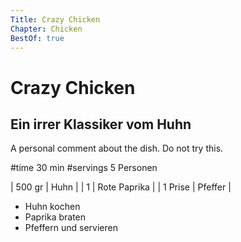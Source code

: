 ```yaml
---
Title: Crazy Chicken
Chapter: Chicken
BestOf: true
---
```


# Crazy Chicken

## Ein irrer Klassiker vom Huhn

A personal comment about the dish. Do not try this.

#time 30 min
#servings 5 Personen

| 500 gr  | Huhn         |
| 1       | Rote Paprika |
| 1 Prise | Pfeffer      |

+ Huhn kochen
+ Paprika braten
+ Pfeffern und servieren